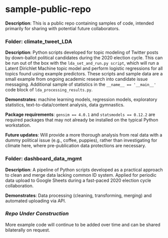 # sample-public-repo
**Description**: This is a public repo containing samples of code, intended primarily for sharing with potential future collaborators.


### Folder: climate_tweet_LDA

**Description**: Python scripts developed for topic modeling of Twitter posts by down-ballot political candidates during the 2020 election cycle. This can be run out of the box with the `lda_set_and_run.py script`, which will run a Latent Dirichlet Machine topic model and perform logistic regressions for all topics found using example predictors. These scripts and sample data are a small example from ongoing academic research into candidate issue messaging. Additional sample of statistics in the `__name__ == '__main__'` code block of `lda_processing_results.py`.

**Demonstrates**: machine learning models, regression models, exploratory statistics, text-to-data/content analysis, data gymnastics.

**Package requirements**: `gensim == 4.0.1` and `statsmodels == 0.12.2` are required packages that may not already be installed on the typical Python workstation.

**Future updates**: Will provide a more thorough analysis from real data with a dummy political issue (e.g., coffee, puppies), rather than investigating for climate here, where pre-publication data protections are necessary.


### Folder: dashboard_data_mgmt

**Description**: A pipeline of Python scripts developed as a practical approach to clean and merge data lacking common ID system. Applied for periodic data upload to Google Sheets during a fast-paced 2020 election cycle collaboration. 

**Demonstrates**: Data processing (cleaning, transforming, merging) and automated uploading via API.


### *Repo Under Construction*
More example code will continue to be added over time and can be shared bilaterally on request. 
